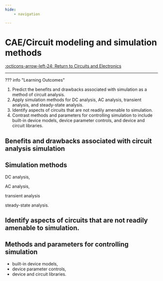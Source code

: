 ```yaml
---
hide:
    - navigation 

---
```


# CAE/Circuit modeling and simulation methods

[:octicons-arrow-left-24: Return to Circuits and Electronics](/Bodies-of-Knowledge/Circuits-Electronics/)

---

??? info "Learning Outcomes"

1. Predict the benefits and drawbacks associated with simulation as a method of circuit analysis.
2. Apply simulation methods for DC analysis, AC analysis, transient analysis, and steady-state analysis.
3. Identify aspects of circuits that are not readily amenable to simulation.
4. Contrast methods and parameters for controlling simulation to include built-in device models, device parameter controls, and device and circuit libraries.

## Benefits and drawbacks associated with circuit analysis simulation

## Simulation methods 

DC analysis, 

AC analysis, 

transient analysis

steady-state analysis.

## Identify aspects of circuits that are not readily amenable to simulation.

## Methods and parameters for controlling simulation 

- built-in device models, 
- device parameter controls,  
- device and circuit libraries.